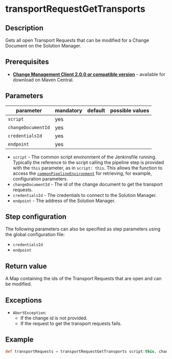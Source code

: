 # transportRequestGetTransports

## Description
Gets all open Transport Requests that can be modified for a Change Document on the Solution Manager.

## Prerequisites
* **[Change Management Client 2.0.0 or compatible version](http://central.maven.org/maven2/com/sap/devops/cmclient/dist.cli/)** - available for download on Maven Central.

## Parameters
| parameter        | mandatory | default                                                | possible values    |
| -----------------|-----------|--------------------------------------------------------|--------------------|
| `script`        | yes       |                                                    |                    |
| `changeDocumentId`        | yes       |                                                    |                    |
| `credentialsId`  | yes       |                                                    |                    |
| `endpoint`        | yes       |                                                    |                    |

* `script` - The common script environment of the Jenkinsfile running. Typically the reference to the script calling the pipeline step is provided with the `this` parameter, as in `script: this`. This allows the function to access the [`commonPipelineEnvironment`](commonPipelineEnvironment.md) for retrieving, for example, configuration parameters.
* `changeDocumentId` - The id of the change document to get the transport requests.
* `credentialsId` - The credentials to connect to the Solution Manager.
* `endpoint` - The address of the Solution Manager.

## Step configuration
The following parameters can also be specified as step parameters using the global configuration file:

* `credentialsId`
* `endpoint`

## Return value
A Map containing the ids of the Transport Requests that are open and can be modified.

## Exceptions
* `AbortException`:
    * If the change id is not provided.
    * If the request to get the transport requests fails.

## Example
```groovy
def transportRequests = transportRequestGetTransports script:this, changeDocumentId: '001'
```

